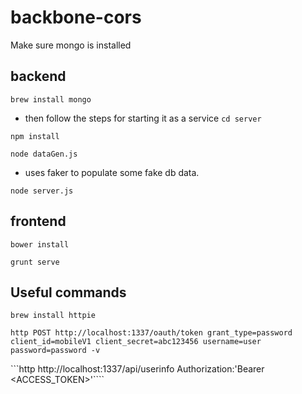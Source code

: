 backbone-cors
=============

Make sure mongo is installed

backend
---------------
```brew install mongo```
  - then follow the steps for starting it as a service
```cd server```

```npm install```

```node dataGen.js```
  - uses faker to populate some fake db data. 
  
```node server.js```

frontend
---------------
```bower install```

```grunt serve```


Useful commands
---------------

```brew install httpie```

```http POST http://localhost:1337/oauth/token grant_type=password client_id=mobileV1 client_secret=abc123456 username=user password=password -v```

```http http://localhost:1337/api/userinfo Authorization:'Bearer <ACCESS_TOKEN>'````

